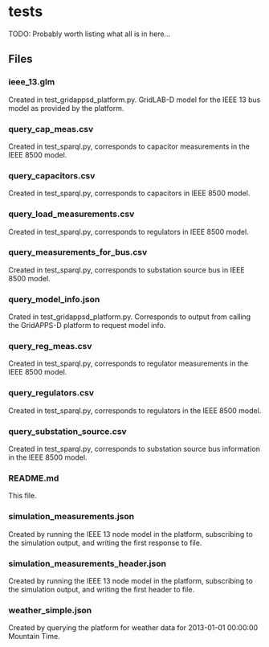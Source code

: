 # tests
TODO: Probably worth listing what all is in here...

## Files

### ieee_13.glm
Created in test_gridappsd_platform.py. GridLAB-D model for the IEEE 13
bus model as provided by the platform.

### query_cap_meas.csv
Created in test_sparql.py, corresponds to capacitor measurements in 
the IEEE 8500 model.

### query_capacitors.csv
Created in test_sparql.py, corresponds to capacitors in IEEE 8500 model.

### query_load_measurements.csv
Created in test_sparql.py, corresponds to regulators in IEEE 8500 model.

### query_measurements_for_bus.csv
Created in test_sparql.py, corresponds to substation source bus in 
IEEE 8500 model.

### query_model_info.json
Crated in test_gridappsd_platform.py. Corresponds to output from 
calling the GridAPPS-D platform to request model info.

### query_reg_meas.csv
Created in test_sparql.py, corresponds to regulator measurements in the
IEEE 8500 model.

### query_regulators.csv
Created in test_sparql.py, corresponds to regulators in the IEEE 8500
model.

### query_substation_source.csv
Created in test_sparql.py, corresponds to substation source bus
information in the IEEE 8500 model.

### README.md
This file.

### simulation_measurements.json
Created by running the IEEE 13 node model in the platform, subscribing 
to the simulation output, and writing the first response to file.

### simulation_measurements_header.json
Created by running the IEEE 13 node model in the platform, subscribing
to the simulation output, and writing the first header to file.

### weather_simple.json
Created by querying the platform for weather data for
2013-01-01 00:00:00 Mountain Time.
